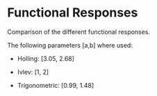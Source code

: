 # Functional Responses

Comparison of the different functional responses.

The following parameters [a,b] where used:

- Holling: [3.05, 2.68]

- Ivlev: [1, 2]

- Trigonometric: [0.99, 1.48]
